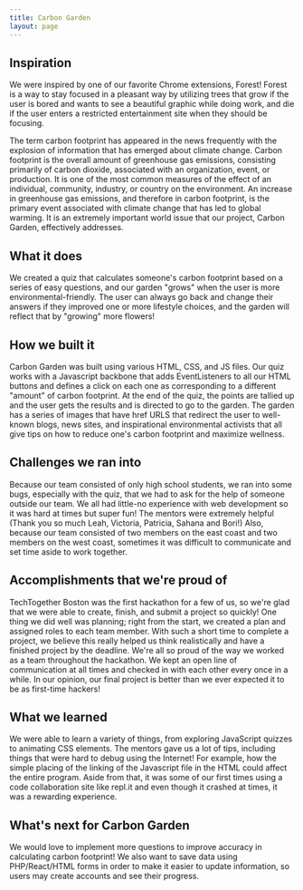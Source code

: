 ```yaml
---
title: Carbon Garden
layout: page
---
```

## Inspiration
We were inspired by one of our favorite Chrome extensions, Forest! Forest is a way to stay focused in a pleasant way by utilizing trees that grow if the user is bored and wants to see a beautiful graphic while doing work, and die if the user enters a restricted entertainment site when they should be focusing.

The term carbon footprint has appeared in the news frequently with the explosion of information that has emerged about climate change. Carbon footprint is the overall amount of greenhouse gas emissions, consisting primarily of carbon dioxide, associated with an organization, event, or production. It is one of the most common measures of the effect of an individual, community, industry, or country on the environment. An increase in greenhouse gas emissions, and therefore in carbon footprint, is the primary event associated with climate change that has led to global warming. It is an extremely important world issue that our project, Carbon Garden, effectively addresses.

## What it does
We created a quiz that calculates someone's carbon footprint based on a series of easy questions, and our garden "grows" when the user is more environmental-friendly. The user can always go back and change their answers if they improved one or more lifestyle choices, and the garden will reflect that by "growing" more flowers!

## How we built it
Carbon Garden was built using various HTML, CSS, and JS files. Our quiz works with a Javascript backbone that adds EventListeners to all our HTML buttons and defines a click on each one as corresponding to a different "amount" of carbon footprint. At the end of the quiz, the points are tallied up and the user gets the results and is directed to go to the garden. The garden has a series of images that have href URLS that redirect the user to well-known blogs, news sites, and inspirational environmental activists that all give tips on how to reduce one's carbon footprint and maximize wellness.

## Challenges we ran into
Because our team consisted of only high school students, we ran into some bugs, especially with the quiz, that we had to ask for the help of someone outside our team. We all had little-no experience with web development so it was hard at times but super fun! The mentors were extremely helpful (Thank you so much Leah, Victoria, Patricia, Sahana and Bori!) Also, because our team consisted of two members on the east coast and two members on the west coast, sometimes it was difficult to communicate and set time aside to work together.

## Accomplishments that we're proud of
TechTogether Boston was the first hackathon for a few of us, so we're glad that we were able to create, finish, and submit a project so quickly! One thing we did well was planning; right from the start, we created a plan and assigned roles to each team member. With such a short time to complete a project, we believe this really helped us think realistically and have a finished project by the deadline. We're all so proud of the way we worked as a team throughout the hackathon. We kept an open line of communication at all times and checked in with each other every once in a while. In our opinion, our final project is better than we ever expected it to be as first-time hackers!

## What we learned
We were able to learn a variety of things, from exploring JavaScript quizzes to animating CSS elements. The mentors gave us a lot of tips, including things that were hard to debug using the Internet! For example, how the simple placing of the linking of the Javascript file in the HTML could affect the entire program. Aside from that, it was some of our first times using a code collaboration site like repl.it and even though it crashed at times, it was a rewarding experience.

## What's next for Carbon Garden
We would love to implement more questions to improve accuracy in calculating carbon footprint! We also want to save data using PHP/React/HTML forms in order to make it easier to update information, so users may create accounts and see their progress.
